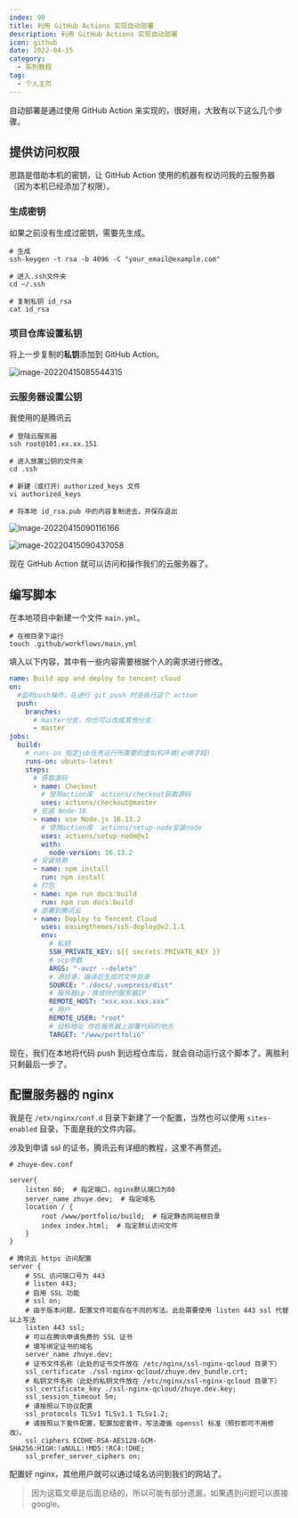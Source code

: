 ```yaml
---
index: 90
title: 利用 GitHub Actions 实现自动部署
description: 利用 GitHub Actions 实现自动部署
icon: github
date: 2022-04-15
category:
  - 系列教程
tag:
  - 个人主页
---
```


自动部署是通过使用 GitHub Action 来实现的，很好用，大致有以下这么几个步骤。

## 提供访问权限

思路是借助本机的密钥，让 GitHub Action 使用的机器有权访问我的云服务器（因为本机已经添加了权限）。

### 生成密钥

如果之前没有生成过密钥，需要先生成。

```shell
# 生成
ssh-keygen -t rsa -b 4096 -C "your_email@example.com"

# 进入.ssh文件夹
cd ~/.ssh

# 复制私钥 id_rsa
cat id_rsa
```

### 项目仓库设置私钥

将上一步复制的**私钥**添加到 GitHub Action。

![image-20220415085544315](https://zhuye-1308301598.file.myqcloud.com/markdown/image-20220415085544315.png)

### 云服务器设置公钥

我使用的是腾讯云

```shell
# 登陆云服务器
ssh root@101.xx.xx.151

# 进入放置公钥的文件夹
cd .ssh

# 新建（或打开）authorized_keys 文件
vi authorized_keys

# 将本地 id_rsa.pub 中的内容复制进去，并保存退出
```

![image-20220415090116166](https://zhuye-1308301598.file.myqcloud.com/markdown/image-20220415090116166.png)

![image-20220415090437058](https://zhuye-1308301598.file.myqcloud.com/markdown/image-20220415090437058.png)

现在 GitHub Action 就可以访问和操作我们的云服务器了。

## 编写脚本

在本地项目中新建一个文件 `main.yml`。

```shell
# 在根目录下运行
touch .github/workflows/main.yml
```

填入以下内容，其中有一些内容需要根据个人的需求进行修改。

```yaml
name: Build app and deploy to tencent cloud
on:
  #监听push操作，在进行 git push 时会执行这个 action
  push:
    branches:
      # master分支，你也可以改成其他分支
      - master
jobs:
  build:
    # runs-on 指定job任务运行所需要的虚拟机环境(必填字段)
    runs-on: ubuntu-latest
    steps:
      # 获取源码
      - name: Checkout
        # 使用action库  actions/checkout获取源码
        uses: actions/checkout@master
      # 安装 Node-16
      - name: use Node.js 16.13.2
        # 使用action库  actions/setup-node安装node
        uses: actions/setup-node@v1
        with:
          node-version: 16.13.2
      # 安装依赖
      - name: npm install
        run: npm install
      # 打包
      - name: npm run docs:build
        run: npm run docs:build
      # 部署到腾讯云
      - name: Deploy to Tencent Cloud
        uses: easingthemes/ssh-deploy@v2.1.1
        env:
          # 私钥
          SSH_PRIVATE_KEY: ${{ secrets.PRIVATE_KEY }}
          # scp参数
          ARGS: "-avzr --delete"
          # 源目录，编译后生成的文件目录
          SOURCE: "./docs/.vuepress/dist"
          # 服务器ip：换成你的服务器IP
          REMOTE_HOST: "xxx.xxx.xxx.xxx"
          # 用户
          REMOTE_USER: "root"
          # 目标地址 你在服务器上部署代码的地方
          TARGET: "/www/portfolio"

```

现在，我们在本地将代码 push 到远程仓库后，就会自动运行这个脚本了。离胜利只剩最后一步了。

## 配置服务器的 nginx

我是在 `/etx/nginx/conf.d` 目录下新建了一个配置，当然也可以使用 `sites-enabled` 目录，下面是我的文件内容。

涉及到申请 ssl 的证书，腾讯云有详细的教程，这里不再赘述。

```
# zhuye-dev.conf

server{
    listen 80;  # 指定端口，nginx默认端口为80
    server_name zhuye.dev;  # 指定域名
    location / {
        root /www/portfolio/build;  # 指定静态网站根目录
        index index.html;  # 指定默认访问文件
    }
}

# 腾讯云 https 访问配置
server {
    # SSL 访问端口号为 443
    # listen 443;
    # 启用 SSL 功能
    # ssl on;
    # 由于版本问题，配置文件可能存在不同的写法。此处需要使用 listen 443 ssl 代替以上写法
    listen 443 ssl;
    # 可以在腾讯申请免费的 SSL 证书
    # 填写绑定证书的域名
    server_name zhuye.dev;
    # 证书文件名称（此处的证书文件放在 /etc/nginx/ssl-nginx-qcloud 目录下）
    ssl_certificate ./ssl-nginx-qcloud/zhuye.dev_bundle.crt;
    # 私钥文件名称（此处的私钥文件放在 /etc/nginx/ssl-nginx-qcloud 目录下）
    ssl_certificate_key ./ssl-nginx-qcloud/zhuye.dev.key;
    ssl_session_timeout 5m;
    # 请按照以下协议配置
    ssl_protocols TLSv1 TLSv1.1 TLSv1.2;
    # 请按照以下套件配置，配置加密套件，写法遵循 openssl 标准（照抄即可不用修改）。
    ssl_ciphers ECDHE-RSA-AES128-GCM-SHA256:HIGH:!aNULL:!MD5:!RC4:!DHE;
    ssl_prefer_server_ciphers on;

```

配置好 nginx，其他用户就可以通过域名访问到我们的网站了。

> 因为这篇文章是后面总结的，所以可能有部分遗漏，如果遇到问题可以直接 google。